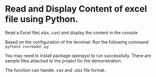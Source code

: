 # Read and Display Content of excel file using Python.
Read a Excel file(.xlsx, csv) and display the content in the console

Based on the configuration of the terminal:
Run the following command 
```python3 csvreader.py```

You may need to install package openpyxl to run successfully.
There are sample files attached to the project for the demonstration.

The function can handle .csv and .xlsx file format.
